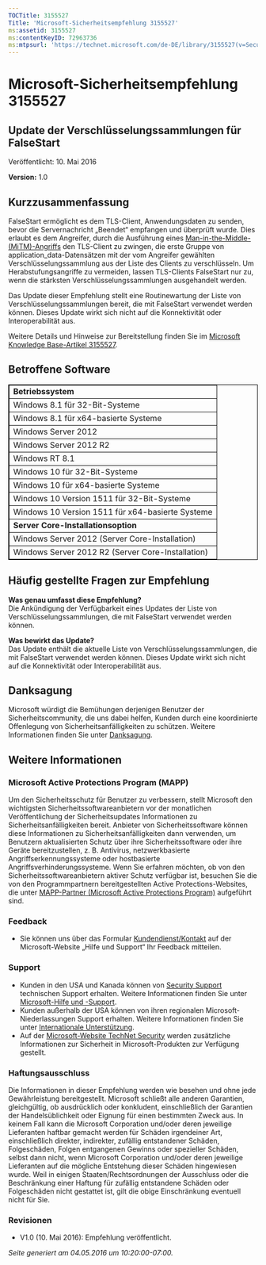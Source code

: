 ```yaml
---
TOCTitle: 3155527
Title: 'Microsoft-Sicherheitsempfehlung 3155527'
ms:assetid: 3155527
ms:contentKeyID: 72963736
ms:mtpsurl: 'https://technet.microsoft.com/de-DE/library/3155527(v=Security.10)'
---
```


Microsoft-Sicherheitsempfehlung 3155527
=======================================

Update der Verschlüsselungssammlungen für FalseStart
----------------------------------------------------

Veröffentlicht: 10. Mai 2016

**Version:** 1.0

Kurzzusammenfassung
-------------------

FalseStart ermöglicht es dem TLS-Client, Anwendungsdaten zu senden, bevor die Servernachricht „Beendet“ empfangen und überprüft wurde. Dies erlaubt es dem Angreifer, durch die Ausführung eines [Man-in-the-Middle- (MiTM)-Angriffs](https://technet.microsoft.com/de-de/library/security/dn848375.aspx) den TLS-Client zu zwingen, die erste Gruppe von application\_data-Datensätzen mit der vom Angreifer gewählten Verschlüsselungssammlung aus der Liste des Clients zu verschlüsseln. Um Herabstufungsangriffe zu vermeiden, lassen TLS-Clients FalseStart nur zu, wenn die stärksten Verschlüsselungssammlungen ausgehandelt werden.

Das Update dieser Empfehlung stellt eine Routinewartung der Liste von Verschlüsselungssammlungen bereit, die mit FalseStart verwendet werden können. Dieses Update wirkt sich nicht auf die Konnektivität oder Interoperabilität aus.

Weitere Details und Hinweise zur Bereitstellung finden Sie im [Microsoft Knowledge Base-Artikel 3155527](http://support.microsoft.com/de-de/kb/3155527).

Betroffene Software
-------------------

<p> </p>
<table style="border:1px solid black;">
<colgroup>
<col width="100%" />
</colgroup>
<tbody>
<tr class="odd">
<td style="border:1px solid black;"><strong>Betriebssystem</strong></td>
</tr>
<tr class="even">
<td style="border:1px solid black;">Windows 8.1 für 32-Bit-Systeme</td>
</tr>
<tr class="odd">
<td style="border:1px solid black;">Windows 8.1 für x64-basierte Systeme</td>
</tr>
<tr class="even">
<td style="border:1px solid black;">Windows Server 2012</td>
</tr>
<tr class="odd">
<td style="border:1px solid black;">Windows Server 2012 R2</td>
</tr>
<tr class="even">
<td style="border:1px solid black;">Windows RT 8.1</td>
</tr>
<tr class="odd">
<td style="border:1px solid black;">Windows 10 für 32-Bit-Systeme</td>
</tr>
<tr class="even">
<td style="border:1px solid black;">Windows 10 für x64-basierte Systeme</td>
</tr>
<tr class="odd">
<td style="border:1px solid black;">Windows 10 Version 1511 für 32-Bit-Systeme</td>
</tr>
<tr class="even">
<td style="border:1px solid black;">Windows 10 Version 1511 für x64-basierte Systeme</td>
</tr>
<tr class="odd">
<td style="border:1px solid black;"><strong>Server Core-Installationsoption</strong></td>
</tr>
<tr class="even">
<td style="border:1px solid black;">Windows Server 2012 (Server Core-Installation)</td>
</tr>
<tr class="odd">
<td style="border:1px solid black;">Windows Server 2012 R2 (Server Core-Installation)</td>
</tr>
</tbody>
</table>
  
Häufig gestellte Fragen zur Empfehlung  
--------------------------------------
  
**Was genau umfasst diese Empfehlung?**   
Die Ankündigung der Verfügbarkeit eines Updates der Liste von Verschlüsselungssammlungen, die mit FalseStart verwendet werden können.
  
**Was bewirkt das Update?**  
Das Update enthält die aktuelle Liste von Verschlüsselungssammlungen, die mit FalseStart verwendet werden können. Dieses Update wirkt sich nicht auf die Konnektivität oder Interoperabilität aus.
  
Danksagung  
----------
  
Microsoft würdigt die Bemühungen derjenigen Benutzer der Sicherheitscommunity, die uns dabei helfen, Kunden durch eine koordinierte Offenlegung von Sicherheitsanfälligkeiten zu schützen. Weitere Informationen finden Sie unter [Danksagung](https://technet.microsoft.com/de-de/library/security/mt674627.aspx). 
  
Weitere Informationen  
---------------------
  
### Microsoft Active Protections Program (MAPP)
  
Um den Sicherheitsschutz für Benutzer zu verbessern, stellt Microsoft den wichtigsten Sicherheitssoftwareanbietern vor der monatlichen Veröffentlichung der Sicherheitsupdates Informationen zu Sicherheitsanfälligkeiten bereit. Anbieter von Sicherheitssoftware können diese Informationen zu Sicherheitsanfälligkeiten dann verwenden, um Benutzern aktualisierten Schutz über ihre Sicherheitssoftware oder ihre Geräte bereitzustellen, z. B. Antivirus, netzwerkbasierte Angriffserkennungssysteme oder hostbasierte Angriffsverhinderungssysteme. Wenn Sie erfahren möchten, ob von den Sicherheitssoftwareanbietern aktiver Schutz verfügbar ist, besuchen Sie die von den Programmpartnern bereitgestellten Active Protections-Websites, die unter [MAPP-Partner (Microsoft Active Protections Program)](http://technet.microsoft.com/de-de/security/dn467918) aufgeführt sind.
  
### Feedback
  
-   Sie können uns über das Formular [Kundendienst/Kontakt](http://support.microsoft.com/kb/?scid=sw;en;1257&amp;showpage=1&amp;ws=technet&amp;sd=tech) auf der Microsoft-Website „Hilfe und Support“ Ihr Feedback mitteilen.
  
### Support
  
-   Kunden in den USA und Kanada können von [Security Support](https://consumersecuritysupport.microsoft.com/default.aspx?mkt=de-de) technischen Support erhalten. Weitere Informationen finden Sie unter [Microsoft-Hilfe und -Support](https://support.microsoft.com/de-de).  
-   Kunden außerhalb der USA können von ihren regionalen Microsoft-Niederlassungen Support erhalten. Weitere Informationen finden Sie unter [Internationale Unterstützung](https://support2.microsoft.com/de-de/common/international.aspx).  
-   Auf der [Microsoft-Website TechNet Security](http://technet.microsoft.com/de-de/security/default.aspx) werden zusätzliche Informationen zur Sicherheit in Microsoft-Produkten zur Verfügung gestellt.
  
### Haftungsausschluss
  
Die Informationen in dieser Empfehlung werden wie besehen und ohne jede Gewährleistung bereitgestellt. Microsoft schließt alle anderen Garantien, gleichgültig, ob ausdrücklich oder konkludent, einschließlich der Garantien der Handelsüblichkeit oder Eignung für einen bestimmten Zweck aus. In keinem Fall kann die Microsoft Corporation und/oder deren jeweilige Lieferanten haftbar gemacht werden für Schäden irgendeiner Art, einschließlich direkter, indirekter, zufällig entstandener Schäden, Folgeschäden, Folgen entgangenen Gewinns oder spezieller Schäden, selbst dann nicht, wenn Microsoft Corporation und/oder deren jeweilige Lieferanten auf die mögliche Entstehung dieser Schäden hingewiesen wurde. Weil in einigen Staaten/Rechtsordnungen der Ausschluss oder die Beschränkung einer Haftung für zufällig entstandene Schäden oder Folgeschäden nicht gestattet ist, gilt die obige Einschränkung eventuell nicht für Sie.
  
### Revisionen
  
-   V1.0 (10. Mai 2016): Empfehlung veröffentlicht.
  
*Seite generiert am 04.05.2016 um 10:20:00-07:00.*
